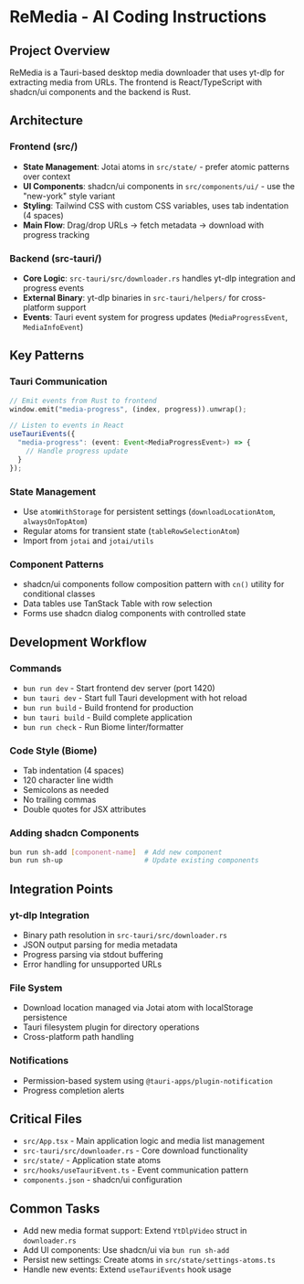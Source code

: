 # ReMedia - AI Coding Instructions

## Project Overview
ReMedia is a Tauri-based desktop media downloader that uses yt-dlp for extracting media from URLs. The frontend is React/TypeScript with shadcn/ui components and the backend is Rust.

## Architecture

### Frontend (src/)
- **State Management**: Jotai atoms in `src/state/` - prefer atomic patterns over context
- **UI Components**: shadcn/ui components in `src/components/ui/` - use the "new-york" style variant
- **Styling**: Tailwind CSS with custom CSS variables, uses tab indentation (4 spaces)
- **Main Flow**: Drag/drop URLs → fetch metadata → download with progress tracking

### Backend (src-tauri/)
- **Core Logic**: `src-tauri/src/downloader.rs` handles yt-dlp integration and progress events
- **External Binary**: yt-dlp binaries in `src-tauri/helpers/` for cross-platform support
- **Events**: Tauri event system for progress updates (`MediaProgressEvent`, `MediaInfoEvent`)

## Key Patterns

### Tauri Communication
```rust
// Emit events from Rust to frontend
window.emit("media-progress", (index, progress)).unwrap();
```

```typescript
// Listen to events in React
useTauriEvents({
  "media-progress": (event: Event<MediaProgressEvent>) => {
    // Handle progress update
  }
});
```

### State Management
- Use `atomWithStorage` for persistent settings (`downloadLocationAtom`, `alwaysOnTopAtom`)
- Regular atoms for transient state (`tableRowSelectionAtom`)
- Import from `jotai` and `jotai/utils`

### Component Patterns
- shadcn/ui components follow composition pattern with `cn()` utility for conditional classes
- Data tables use TanStack Table with row selection
- Forms use shadcn dialog components with controlled state

## Development Workflow

### Commands
- `bun run dev` - Start frontend dev server (port 1420)
- `bun tauri dev` - Start full Tauri development with hot reload
- `bun run build` - Build frontend for production
- `bun tauri build` - Build complete application
- `bun run check` - Run Biome linter/formatter

### Code Style (Biome)
- Tab indentation (4 spaces)
- 120 character line width
- Semicolons as needed
- No trailing commas
- Double quotes for JSX attributes

### Adding shadcn Components
```bash
bun run sh-add [component-name]  # Add new component
bun run sh-up                    # Update existing components
```

## Integration Points

### yt-dlp Integration
- Binary path resolution in `src-tauri/src/downloader.rs`
- JSON output parsing for media metadata
- Progress parsing via stdout buffering
- Error handling for unsupported URLs

### File System
- Download location managed via Jotai atom with localStorage persistence
- Tauri filesystem plugin for directory operations
- Cross-platform path handling

### Notifications
- Permission-based system using `@tauri-apps/plugin-notification`
- Progress completion alerts

## Critical Files
- `src/App.tsx` - Main application logic and media list management
- `src-tauri/src/downloader.rs` - Core download functionality
- `src/state/` - Application state atoms
- `src/hooks/useTauriEvent.ts` - Event communication pattern
- `components.json` - shadcn/ui configuration

## Common Tasks
- Add new media format support: Extend `YtDlpVideo` struct in `downloader.rs`
- Add UI components: Use shadcn/ui via `bun run sh-add`
- Persist new settings: Create atoms in `src/state/settings-atoms.ts`
- Handle new events: Extend `useTauriEvents` hook usage
